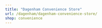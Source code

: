 ```yaml
---
title: "Dagenham Convenience Store"
url: /dagenham/dagenham-convenience-store/
shop: convenience
---
```

